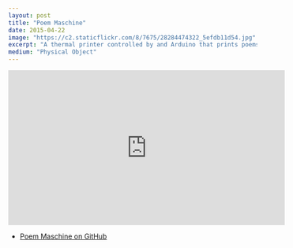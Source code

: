 ```yaml
---
layout: post
title: "Poem Maschine"
date: 2015-04-22
image: "https://c2.staticflickr.com/8/7675/28284474322_5efdb11d54.jpg"
excerpt: "A thermal printer controlled by and Arduino that prints poems and lucky numbers. The Poem Maschine."
medium: "Physical Object"
---
```


<iframe width="560" height="315" src="https://www.youtube.com/embed/R6sTHtLNDPA" frameborder="0" allowfullscreen></iframe>

- [Poem Maschine on GitHub](https://gist.github.com/mbrav/813788550e25800a9159)
